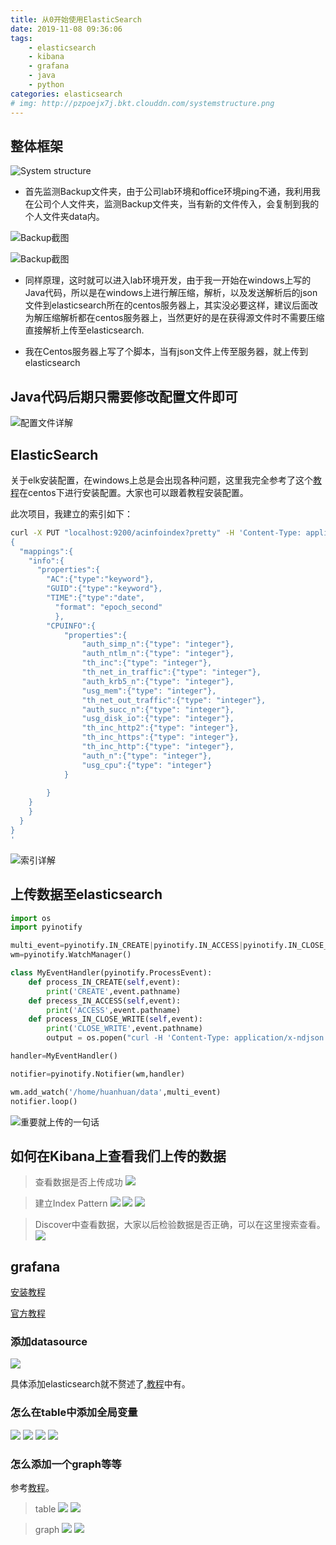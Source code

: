 ```yaml
---
title: 从0开始使用ElasticSearch
date: 2019-11-08 09:36:06
tags:
    - elasticsearch
    - kibana
    - grafana
    - java
    - python
categories: elasticsearch
# img: http://pzpoejx7j.bkt.clouddn.com/systemstructure.png
---
```


## 整体框架
![System structure](http://pzpoejx7j.bkt.clouddn.com/systemstructure.png)

+ 首先监测Backup文件夹，由于公司lab环境和office环境ping不通，我利用我在公司个人文件夹，监测Backup文件夹，当有新的文件传入，会复制到我的个人文件夹data内。

![Backup截图](从0开始使用ElasticSearch/backup截图.png)


![Backup截图](从0开始使用ElasticSearch/data截图.png)

+ 同样原理，这时就可以进入lab环境开发，由于我一开始在windows上写的Java代码，所以是在windows上进行解压缩，解析，以及发送解析后的json文件到elasticsearch所在的centos服务器上，其实没必要这样，建议后面改为解压缩解析都在centos服务器上，当然更好的是在获得源文件时不需要压缩直接解析上传至elasticsearch.

+ 我在Centos服务器上写了个脚本，当有json文件上传至服务器，就上传到elasticsearch

## Java代码后期只需要修改配置文件即可

![配置文件详解](从0开始使用ElasticSearch/配置文件详解.png)

## ElasticSearch

关于elk安装配置，在windows上总是会出现各种问题，这里我完全参考了这个[教程](https://www.howtoing.com/how-to-install-elasticsearch-logstash-and-kibana-elastic-stack-on-centos-7)在centos下进行安装配置。大家也可以跟着教程安装配置。

此次项目，我建立的索引如下：
```bash
curl -X PUT "localhost:9200/acinfoindex?pretty" -H 'Content-Type: application/json' -d'
{
  "mappings":{
    "info":{
      "properties":{
        "AC":{"type":"keyword"},
        "GUID":{"type":"keyword"},
        "TIME":{"type":"date",
          "format": "epoch_second"
          },
        "CPUINFO":{
            "properties":{
                "auth_simp_n":{"type": "integer"},
                "auth_ntlm_n":{"type": "integer"},
                "th_inc":{"type": "integer"},
                "th_net_in_traffic":{"type": "integer"},
                "auth_krb5_n":{"type": "integer"},
                "usg_mem":{"type": "integer"},
                "th_net_out_traffic":{"type": "integer"},
                "auth_succ_n":{"type": "integer"},
                "usg_disk_io":{"type": "integer"},
                "th_inc_http2":{"type": "integer"},
                "th_inc_https":{"type": "integer"},
                "th_inc_http":{"type": "integer"},
                "auth_n":{"type": "integer"},
                "usg_cpu":{"type": "integer"}
            }
            
        } 
    }
    }   
  }
}
'
```

![索引详解](从0开始使用ElasticSearch/索引详解.png)

## 上传数据至elasticsearch
```python
import os
import pyinotify

multi_event=pyinotify.IN_CREATE|pyinotify.IN_ACCESS|pyinotify.IN_CLOSE_WRITE
wm=pyinotify.WatchManager()

class MyEventHandler(pyinotify.ProcessEvent):
    def process_IN_CREATE(self,event):
        print('CREATE',event.pathname)
    def precess_IN_ACCESS(self,event):
        print('ACCESS',event.pathname)
    def process_IN_CLOSE_WRITE(self,event):
        print('CLOSE_WRITE',event.pathname)
        output = os.popen("curl -H 'Content-Type: application/x-ndjson' -XPOST 'localhost:9200/acinfoindex/info/_bulk?pretty' --data-binary @"+event.pathname)

handler=MyEventHandler()

notifier=pyinotify.Notifier(wm,handler)

wm.add_watch('/home/huanhuan/data',multi_event)
notifier.loop()
```
![重要就上传的一句话](从0开始使用ElasticSearch/codepython.png)

## 如何在Kibana上查看我们上传的数据

> 查看数据是否上传成功
![](从0开始使用ElasticSearch/uploadsuccess.png)

> 建立Index Pattern
![](从0开始使用ElasticSearch/indexstep1.png)
![](从0开始使用ElasticSearch/indexstep2.png)
![](从0开始使用ElasticSearch/indexstep3.png)

> Discover中查看数据，大家以后检验数据是否正确，可以在这里搜索查看。
![](从0开始使用ElasticSearch/indexstep4.png)

## grafana
[安装教程](https://www.aiprose.com/blog/26)

[官方教程](http://docs.flycloud.me/docs/ELKStack/elasticsearch/other/grafana.html)

### 添加datasource

![](从0开始使用ElasticSearch/grafanadatasource1.png)

具体添加elasticsearch就不赘述了,[教程](http://docs.flycloud.me/docs/ELKStack/elasticsearch/other/grafana.html)中有。

### 怎么在table中添加全局变量
![](从0开始使用ElasticSearch/grafanavar1.png)
![](从0开始使用ElasticSearch/grafanavar2.png)
![](从0开始使用ElasticSearch/grafanavar3.png)
![](从0开始使用ElasticSearch/grafanavar4.png)

### 怎么添加一个graph等等
参考[教程](http://docs.flycloud.me/docs/ELKStack/elasticsearch/other/grafana.html)。

> table
![](从0开始使用ElasticSearch/grafanatable1.png)
![](从0开始使用ElasticSearch/grafanatable2.png)

> graph
![](从0开始使用ElasticSearch/grafanagraph1.png)
![](从0开始使用ElasticSearch/grafanagraph2.png)